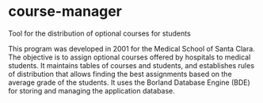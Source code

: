 # course-manager
Tool for the distribution of optional courses for students

This program was developed in 2001 for the Medical School of Santa Clara. The objective is to assign optional courses offered by hospitals to medical students. It maintains tables of courses and students, and establishes rules of distribution that allows finding the best assignments based on the average grade of the students. It uses the Borland Database Engine (BDE) for storing and managing the application database.
